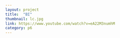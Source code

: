 ```yaml
---
layout: project
title:  "BI"
thumbnail: lc.jpg
link: https://www.youtube.com/watch?v=eA22M3numhM
category: p6
---
```


